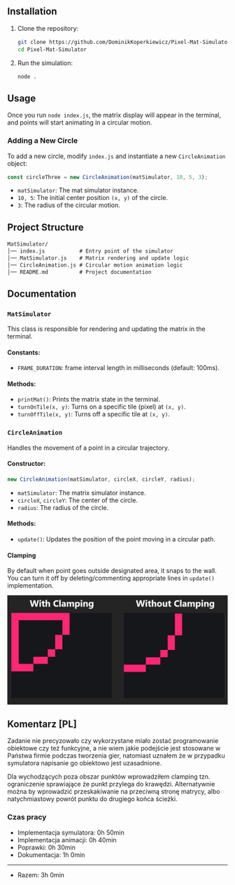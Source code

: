 ## Installation

1. Clone the repository:
   ```sh
   git clone https://github.com/DominikKoperkiewicz/Pixel-Mat-Simulator.git
   cd Pixel-Mat-Simulator
   ```

2. Run the simulation:
   ```sh
   node .
   ```

## Usage
Once you run `node index.js`, the matrix display will appear in the terminal, and points will start animating in a circular motion.

### Adding a New Circle
To add a new circle, modify `index.js` and instantiate a new `CircleAnimation` object:
```js
const circleThree = new CircleAnimation(matSimulator, 10, 5, 3);
```
- `matSimulator`: The mat simulator instance.
- `10, 5`: The initial center position `(x, y)` of the circle.
- `3`: The radius of the circular motion.

## Project Structure
```
MatSimulator/
│── index.js           # Entry point of the simulator
│── MatSimulator.js    # Matrix rendering and update logic
│── CircleAnimation.js # Circular motion animation logic
│── README.md          # Project documentation
```

## Documentation
### `MatSimulator`
This class is responsible for rendering and updating the matrix in the terminal.

#### Constants:
- `FRAME_DURATION`: frame interval length in milliseconds (default: 100ms).

#### Methods:
- `printMat()`: Prints the matrix state in the terminal.
- `turnOnTile(x, y)`: Turns on a specific tile (pixel) at `(x, y)`.
- `turnOffTile(x, y)`: Turns off a specific tile at `(x, y)`.

### `CircleAnimation`
Handles the movement of a point in a circular trajectory.

#### Constructor:
```js
new CircleAnimation(matSimulator, circleX, circleY, radius);
```
- `matSimulator`: The matrix simulator instance.
- `circleX`, `circleY`: The center of the circle.
- `radius`: The radius of the circle.

#### Methods:
- `update()`: Updates the position of the point moving in a circular path.

#### Clamping
By default when point goes outside designated area, it snaps to the wall. You can turn it off by deleting/commenting appropriate lines in `update()` implementation. 

![Path of the point in the top-left corner with and without clamping](img/clamping-preview.png)

## Komentarz [PL]

Zadanie nie precyzowało czy wykorzystane miało zostać programowanie obiektowe czy też funkcyjne, a nie wiem jakie podejście jest stosowane w Państwa firmie podczas tworzenia gier, natomiast uznałem że w przypadku symulatora napisanie go obiektowo jest uzasadnione. 

Dla wychodzących poza obszar punktów wprowadziłem clamping tzn. ograniczenie sprawiające że punkt przylega do krawędzi. Alternatywnie można by wprowadzić przeskakiwanie na przeciwną stronę matrycy, albo natychmiastowy powrót punktu do drugiego końca ścieżki. 

### Czas pracy
- Implementacja symulatora: 0h 50min
- Implementacja animacji: 0h 40min
- Poprawki: 0h 30min
- Dokumentacja: 1h 0min
---
- Razem: 3h 0min
